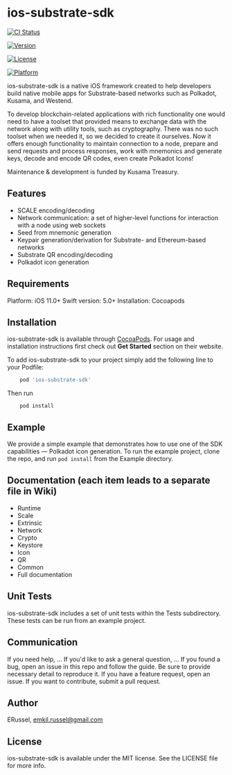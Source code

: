 
# ios-substrate-sdk


[![CI Status](https://img.shields.io/travis/ERussel/FearlessUtils.svg?style=flat)](https://travis-ci.org/ERussel/FearlessUtils)

[![Version](https://img.shields.io/cocoapods/v/FearlessUtils.svg?style=flat)](https://cocoapods.org/pods/FearlessUtils)

[![License](https://img.shields.io/cocoapods/l/FearlessUtils.svg?style=flat)](https://cocoapods.org/pods/FearlessUtils)

[![Platform](https://img.shields.io/cocoapods/p/FearlessUtils.svg?style=flat)](https://cocoapods.org/pods/FearlessUtils)

ios-substrate-sdk is a native iOS framework created to help developers build native mobile apps for Substrate-based networks such as Polkadot, Kusama, and Westend.

To develop blockchain-related applications with rich functionality one would need to have a toolset that provided means to exchange data with the network along with utility tools, such as cryptography. There was no such toolset when we needed it, so we decided to create it ourselves. Now it offers enough functionality to maintain connection to a node, prepare and send requests and process responses, work with mnemonics and generate keys, decode and encode QR codes, even create Polkadot Icons!

Maintenance & development is funded by Kusama Treasury.

## Features
- SCALE encoding/decoding
- Network communication: a set of higher-level functions for interaction with a node using web sockets
- Seed from mnemonic generation
- Keypair generation/derivation for Substrate- and Ethereum-based networks
- Substrate QR encoding/decoding
- Polkadot icon generation

## Requirements
Platform: iOS 11.0+
Swift version: 5.0+
Installation: Cocoapods

## Installation
ios-substrate-sdk is available through [CocoaPods](https://cocoapods.org/). For usage and installation instructions first check out **Get Started** section on their website.

To add ios-substrate-sdk to your project simply add the following line to your Podfile:
```ruby
    pod 'ios-substrate-sdk'
```

Then run
```
    pod install
```
## Example
We provide a simple example that demonstrates how to use one of the SDK capabilities — Polkadot icon generation. To run the example project, clone the repo, and run `pod install` from the Example directory.

## Documentation (each item leads to a separate file in Wiki)
-   Runtime
-   Scale
-   Extrinsic
-   Network
-   Crypto    
-   Keystore
-   Icon
-   QR
-   Common
-   Full documentation
  
## Unit Tests
ios-substrate-sdk includes a set of unit tests within the Tests subdirectory. These tests can be run from an example project.

## Communication
If you need help, ...
If you'd like to ask a general question, ...
If you found a bug, open an issue in this repo and follow the guide. Be sure to provide necessary detail to reproduce it.
If you have a feature request, open an issue.
If you want to contribute, submit a pull request.

## Author
ERussel, emkil.russel@gmail.com

## License
ios-substrate-sdk is available under the MIT license. See the LICENSE file for more info.
